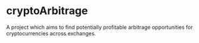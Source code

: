 # cryptoArbitrage
A project which aims to find potentially profitable arbitrage opportunities for cryptocurrencies across exchanges.
